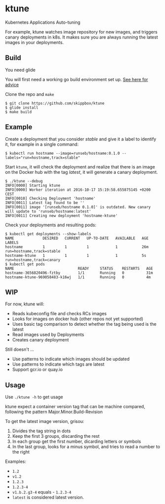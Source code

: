# ktune
Kubernetes Applications Auto-tuning

For example, ktune watches image repository for new images, and triggers canary deployments in k8s.
It makes sure you are always running the latest images in your deployments.

## Build

You need glide

You will first need a working go build environment set up. [See here for advice](https://golang.org/doc/install)

Clone the repo and ```make```

```
$ git clone https://github.com/skippbox/ktune
$ glide install
$ make build
```

## Example

Create a deployment that you consider _stable_ and give it a label to identify it, for example in a single command:

```
$ kubectl run hostname --image=runseb/hostname:0.1.0 --labels="run=hostname,track=stable"
```

Start `ktune`, it will check the deployment and realize that there is an image on the Docker hub with the tag _latest_, it will generate a canary deployment.

```
$ ./ktune --debug
INFO[0000] Starting ktune
INFO[0000] Worker iteration at 2016-10-17 15:19:58.655875145 +0200 CEST
INFO[0010] Checking Deployment 'hostname'
INFO[0011] Latest tag found to be ''
INFO[0011] image '[runseb/hostname 0.1.0]' is outdated. New canary will update to 'runseb/hostname:latest'
INFO[0011] Creating new deployment 'hostname-ktune'
```

Check your deployments and resulting pods:

```
$ kubectl get deployments --show-labels
NAME             DESIRED   CURRENT   UP-TO-DATE   AVAILABLE   AGE       LABELS
hostname         1         1         1            1           26m       run=hostname,track=stable
hostname-ktune   1         1         1            1           5s        run=hostname,track=canary
$ kubectl get pods
NAME                             READY     STATUS    RESTARTS   AGE
hostname-3656820496-fztby        1/1       Running   0          31m
hostname-ktune-969058483-k16wj   1/1       Running   0          4m
```

## WIP

For now, ktune will:
- Reads kubeconfig file and checks RCs images
- Looks for images on docker hub (other repos not yet supported)
- Uses basic tag comparison to detect whether the tag being used is the latest
- Read images used by Deployments
- Creates canary deployment

Still doesn't ...
- Use patterns to indicate which images should be updated
- Use patterns to indicate which tags are latest
- Support gcr.io or quay.io

## Usage

Use ```./ktune -h``` to get usage

ktune expect a container version tag that can be machine compared, following the pattern
Major.Minor.Build-Revision

To get the latest image version, grisou:

1. Divides the tag string in dots
2. Keep the first 3 groups, discarding the rest
3. In each group get the first number, dicarding letters or symbols 
4. In the last group, looks for a minus symbol, and tries to read a number to the right

Examples:
- ```1.2```
- ```v1.2```
- ```1.2.3```
- ```1.2.3-4```
- ```v1.b.2.g3-4``` equals - ```1.2.3-4```
- ```latest``` is considered latest version.
 

